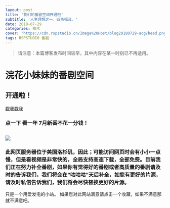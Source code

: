 ```yaml
---
layout: post
title: '我们的番剧空间开通啦'
subtitle: '人生理想之一，四斋福音。'
date: 2018-07-29
categories: 技术
cover: 'https://cdn.rspstudio.cn/Image%20Host/blog20180729-acg/head.png'
tags: RSPSTUDIO 番剧
---
```

> 请注意：本篇博客发布时间较早，其中内容在某一时刻已不再适用。

# 浣花小妹妹的番剧空间
## 开通啦！

[戳我戳我](https://acg.rspstudio.cn)

### 点一下 看一年 7月新番不花一分钱！
![](https://cdn.rspstudio.cn/Image%20Host/blog20180729-acg/acg.png)
---
### 此网页服务器位于美国洛杉矶，因此；可能访问网页时会有小小一点慢，但是看视频是非常快的，全局支持高速下载，全部免费。目前我们正在努力补全番剧，如果你有觉得好的番剧或者高质量的番剧请及时的告诉我们，我们将会在“咕咕咕”天后补全，如您有更好的片源，请及时私信告诉我们，我们将会尽快替换更好的片源。
只是一个用爱发电的小站。
如果您对此网站满意请点击一个收藏，如果不满意那就不满意吧。

